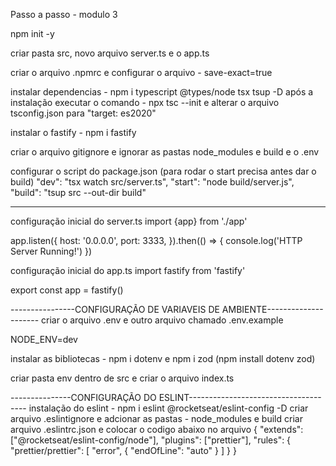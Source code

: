 Passo a passo - modulo 3

npm init -y 

criar pasta src, novo arquivo server.ts e o app.ts

criar o arquivo .npmrc e configurar o arquivo - save-exact=true

instalar dependencias - npm i typescript @types/node tsx tsup -D
após a instalação executar o comando - npx tsc --init e alterar o arquivo tsconfig.json para "target: es2020"

instalar o fastify - npm i fastify

criar o arquivo gitignore e ignorar as pastas node_modules e build e o .env

configurar o script do package.json (para rodar o start precisa antes dar o build)
"dev": "tsx watch src/server.ts",
"start": "node build/server.js",
"build": "tsup src --out-dir build"

-------------------------------------
configuração inicial do server.ts
import {app} from './app'

app.listen({
    host: '0.0.0.0',
    port: 3333,
}).then(() => {
    console.log('HTTP Server Running!')
})

configuração inicial do app.ts
import fastify from 'fastify'

export const app = fastify()

----------------CONFIGURAÇÃO DE VARIAVEIS DE AMBIENTE---------------------
criar o arquivo .env e outro arquivo chamado .env.example

NODE_ENV=dev

instalar as bibliotecas - npm i dotenv e npm i zod (npm install dotenv zod)

criar pasta env dentro de src e criar o arquivo index.ts

---------------CONFIGURAÇÃO DO ESLINT-------------------------------------
instalação do eslint - npm i eslint @rocketseat/eslint-config -D
criar arquivo .eslintignore e adcionar as pastas - node_modules e  build
criar arquivo .eslintrc.json e colocar o codigo abaixo no arquivo
{
  "extends": ["@rocketseat/eslint-config/node"],
  "plugins": ["prettier"],
  "rules": {
    "prettier/prettier": [
      "error",
      {
        "endOfLine": "auto"
      }
    ]
  }
}
